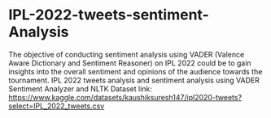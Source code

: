 # IPL-2022-tweets-sentiment-Analysis
The objective of conducting sentiment analysis using VADER (Valence Aware Dictionary and Sentiment Reasoner) on IPL 2022 could be to gain insights into the overall sentiment and opinions of the audience towards the tournament. 
IPL 2022 tweets analysis and sentiment analysis using VADER Sentiment Analyzer and NLTK 
Dataset link: https://www.kaggle.com/datasets/kaushiksuresh147/ipl2020-tweets?select=IPL_2022_tweets.csv
